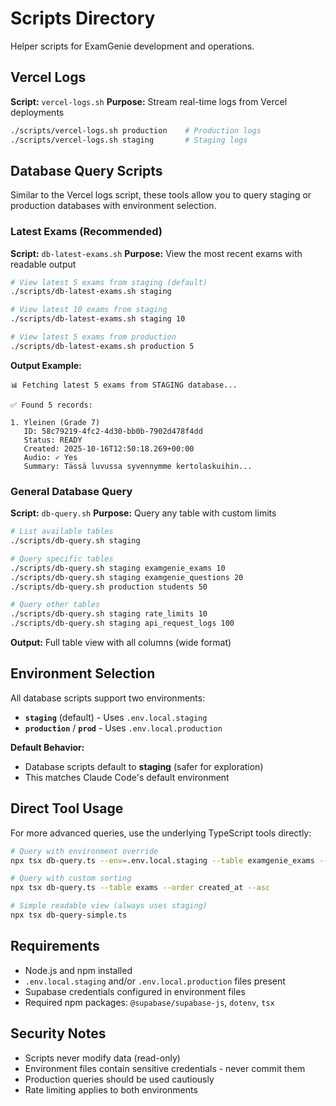 # Scripts Directory

Helper scripts for ExamGenie development and operations.

## Vercel Logs

**Script:** `vercel-logs.sh`
**Purpose:** Stream real-time logs from Vercel deployments

```bash
./scripts/vercel-logs.sh production    # Production logs
./scripts/vercel-logs.sh staging       # Staging logs
```

## Database Query Scripts

Similar to the Vercel logs script, these tools allow you to query staging or production databases with environment selection.

### Latest Exams (Recommended)

**Script:** `db-latest-exams.sh`
**Purpose:** View the most recent exams with readable output

```bash
# View latest 5 exams from staging (default)
./scripts/db-latest-exams.sh staging

# View latest 10 exams from staging
./scripts/db-latest-exams.sh staging 10

# View latest 5 exams from production
./scripts/db-latest-exams.sh production 5
```

**Output Example:**
```
📊 Fetching latest 5 exams from STAGING database...

✅ Found 5 records:

1. Yleinen (Grade 7)
   ID: 58c79219-4fc2-4d30-bb0b-7902d478f4dd
   Status: READY
   Created: 2025-10-16T12:50:18.269+00:00
   Audio: ✓ Yes
   Summary: Tässä luvussa syvennymme kertolaskuihin...
```

### General Database Query

**Script:** `db-query.sh`
**Purpose:** Query any table with custom limits

```bash
# List available tables
./scripts/db-query.sh staging

# Query specific tables
./scripts/db-query.sh staging examgenie_exams 10
./scripts/db-query.sh staging examgenie_questions 20
./scripts/db-query.sh production students 50

# Query other tables
./scripts/db-query.sh staging rate_limits 10
./scripts/db-query.sh staging api_request_logs 100
```

**Output:** Full table view with all columns (wide format)

## Environment Selection

All database scripts support two environments:

- **`staging`** (default) - Uses `.env.local.staging`
- **`production`** / **`prod`** - Uses `.env.local.production`

**Default Behavior:**
- Database scripts default to **staging** (safer for exploration)
- This matches Claude Code's default environment

## Direct Tool Usage

For more advanced queries, use the underlying TypeScript tools directly:

```bash
# Query with environment override
npx tsx db-query.ts --env=.env.local.staging --table examgenie_exams --limit 5

# Query with custom sorting
npx tsx db-query.ts --table exams --order created_at --asc

# Simple readable view (always uses staging)
npx tsx db-query-simple.ts
```

## Requirements

- Node.js and npm installed
- `.env.local.staging` and/or `.env.local.production` files present
- Supabase credentials configured in environment files
- Required npm packages: `@supabase/supabase-js`, `dotenv`, `tsx`

## Security Notes

- Scripts never modify data (read-only)
- Environment files contain sensitive credentials - never commit them
- Production queries should be used cautiously
- Rate limiting applies to both environments
